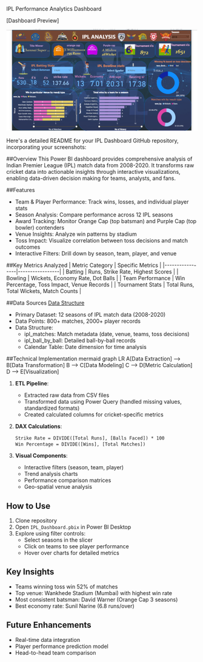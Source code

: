 
IPL Performance Analytics Dashboard

[Dashboard Preview]

![image alt](https://raw.githubusercontent.com/Jay-prakash13/Interactive-IPL-Dashboard/e35fce67675d5363b954386de6efd574e22db747/IPL%20Dashboard.png)

Here's a detailed README for your IPL Dashboard GitHub repository, incorporating your screenshots:



 ##Overview
This Power BI dashboard provides comprehensive analysis of Indian Premier League (IPL) match data from 2008-2020. It transforms raw cricket data into actionable insights through interactive visualizations, enabling data-driven decision making for teams, analysts, and fans.

##Features
- Team & Player Performance: Track wins, losses, and individual player stats
- Season Analysis: Compare performance across 12 IPL seasons
- Award Tracking: Monitor Orange Cap (top batsman) and Purple Cap (top bowler) contenders
- Venue Insights: Analyze win patterns by stadium
- Toss Impact: Visualize correlation between toss decisions and match outcomes
- Interactive Filters: Drill down by season, team, player, and venue

 ##Key Metrics Analyzed
| Metric Category | Specific Metrics |
|-----------------|-----------------|
| Batting | Runs, Strike Rate, Highest Scores |
| Bowling | Wickets, Economy Rate, Dot Balls |
| Team Performance | Win Percentage, Toss Impact, Venue Records |
| Tournament Stats | Total Runs, Total Wickets, Match Counts |

 ##Data Sources
[Data Structure](Screenshot%202025-07-03%20215257.png)
- Primary Dataset: 12 seasons of IPL match data (2008-2020)
- Data Points: 800+ matches, 2000+ player records
- Data Structure: 
  - ipl_matches: Match metadata (date, venue, teams, toss decisions)
  - ipl_ball_by_ball: Detailed ball-by-ball records
  - Calendar Table: Date dimension for time analysis

##Technical Implementation
mermaid
graph LR
A[Data Extraction] --> B[Data Transformation]
B --> C[Data Modeling]
C --> D[Metric Calculation]
D --> E[Visualization]


1. **ETL Pipeline**:
   - Extracted raw data from CSV files
   - Transformed data using Power Query (handled missing values, standardized formats)
   - Created calculated columns for cricket-specific metrics

2. **DAX Calculations**:
   ```dax
   Strike Rate = DIVIDE([Total Runs], [Balls Faced]) * 100
   Win Percentage = DIVIDE([Wins], [Total Matches])
   ```

3. **Visual Components**:
   - Interactive filters (season, team, player)
   - Trend analysis charts
   - Performance comparison matrices
   - Geo-spatial venue analysis

## How to Use
1. Clone repository
2. Open `IPL_Dashboard.pbix` in Power BI Desktop
3. Explore using filter controls:
   - Select seasons in the slicer
   - Click on teams to see player performance
   - Hover over charts for detailed metrics

## Key Insights
- Teams winning toss win 52% of matches
- Top venue: Wankhede Stadium (Mumbai) with highest win rate
- Most consistent batsman: David Warner (Orange Cap 3 seasons)
- Best economy rate: Sunil Narine (6.8 runs/over)

## Future Enhancements
- Real-time data integration
- Player performance prediction model
- Head-to-head team comparison

```

